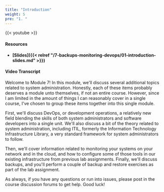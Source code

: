 ```yaml
---
title: "Introduction"
weight: 5
pre: "1. "
---
```


{{< youtube  >}}

#### Resources

* **[Slides]({{< relref "/7-backups-monitoring-devops/01-introduction-slides.md" >}})**

#### Video Transcript

Welcome to Module 7! In this module, we'll discuss several additional topics related to system administration. Honestly, each of these items probably deserves a module unto themselves, if not an entire course. However, since I am limited in the amount of things I can reasonably cover in a single course, I've chosen to group these items together into this single module.

First, we'll discuss DevOps, or development operations, a relatively new field blending the skills of both system administrators and software developers into a single unit. We'll also discuss a bit of the theory related to system administration, including ITIL, formerly the Information Technology Infrastructure Library, a very standard framework for system administrators to follow.

Then, we'll cover information related to monitoring your systems on your network and in the cloud, and how to configure some of those tools in our existing infrastructure from previous lab assignments. Finally, we'll discuss backups, and you'll perform a couple of backup and restore exercises as part of the lab assignment.

As always, if you have any questions or run into issues, please post in the course discussion forums to get help. Good luck!
